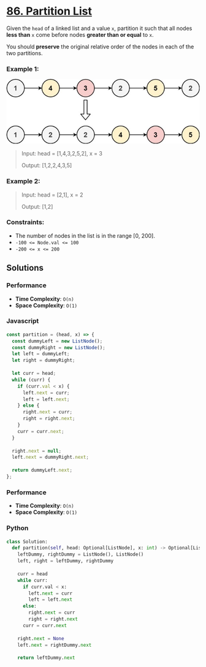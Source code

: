 # [86. Partition List](https://leetcode.com/problems/partition-list/description/)

Given the `head` of a linked list and a value `x`, partition it such that all nodes **less than** `x` come before nodes **greater than or equal** to `x`.

You should **preserve** the original relative order of the nodes in each of the two partitions.


### Example 1:
![](./images/partition.jpg)
> Input: head = [1,4,3,2,5,2], x = 3
>
> Output: [1,2,2,4,3,5]


### Example 2:
> Input: head = [2,1], x = 2
>
> Output: [1,2]
 

### Constraints:
- The number of nodes in the list is in the range [0, 200].
- `-100 <= Node.val <= 100`
- `-200 <= x <= 200`


## Solutions

### Performance

- **Time Complexity**: `O(n)`
- **Space Complexity**: `O(1)`

### Javascript

```javascript
const partition = (head, x) => {
  const dummyLeft = new ListNode();
  const dummyRight = new ListNode();
  let left = dummyLeft;
  let right = dummyRight;

  let curr = head;
  while (curr) {
    if (curr.val < x) {
      left.next = curr;
      left = left.next;
    } else {
      right.next = curr;
      right = right.next;
    }
    curr = curr.next;
  }

  right.next = null;
  left.next = dummyRight.next;

  return dummyLeft.next;
};
```

### Performance

- **Time Complexity**: `O(n)`
- **Space Complexity**: `O(1)`

### Python

```python
class Solution:
  def partition(self, head: Optional[ListNode], x: int) -> Optional[ListNode]:
    leftDummy, rightDummy = ListNode(), ListNode()
    left, right = leftDummy, rightDummy

    curr = head
    while curr:
      if curr.val < x:
        left.next = curr
        left = left.next
      else:
        right.next = curr
        right = right.next
      curr = curr.next
    
    right.next = None
    left.next = rightDummy.next

    return leftDummy.next
```
